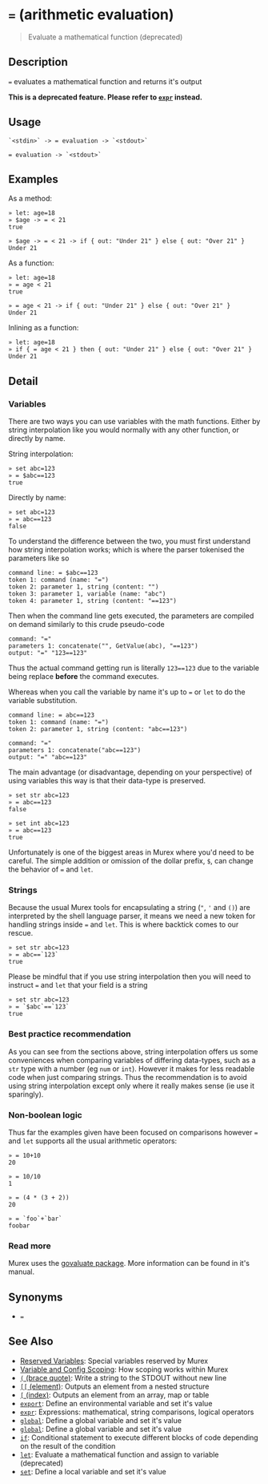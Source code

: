 # `=` (arithmetic evaluation)

> Evaluate a mathematical function (deprecated)

## Description

`=` evaluates a mathematical function and returns it's output

**This is a deprecated feature. Please refer to [`expr`](expr.md) instead.**

## Usage

    `<stdin>` -> = evaluation -> `<stdout>`

    = evaluation -> `<stdout>`

## Examples

As a method:

    » let: age=18
    » $age -> = < 21
    true

    » $age -> = < 21 -> if { out: "Under 21" } else { out: "Over 21" }
    Under 21

As a function:

    » let: age=18
    » = age < 21
    true

    » = age < 21 -> if { out: "Under 21" } else { out: "Over 21" }
    Under 21

Inlining as a function:

    » let: age=18
    » if { = age < 21 } then { out: "Under 21" } else { out: "Over 21" }
    Under 21

## Detail

### Variables

There are two ways you can use variables with the math functions. Either by
string interpolation like you would normally with any other function, or
directly by name.

String interpolation:

    » set abc=123
    » = $abc==123
    true

Directly by name:

    » set abc=123
    » = abc==123
    false

To understand the difference between the two, you must first understand how
string interpolation works; which is where the parser tokenised the parameters
like so

    command line: = $abc==123
    token 1: command (name: "=")
    token 2: parameter 1, string (content: "")
    token 3: parameter 1, variable (name: "abc")
    token 4: parameter 1, string (content: "==123")

Then when the command line gets executed, the parameters are compiled on demand
similarly to this crude pseudo-code

    command: "="
    parameters 1: concatenate("", GetValue(abc), "==123")
    output: "=" "123==123"

Thus the actual command getting run is literally `123==123` due to the variable
being replace **before** the command executes.

Whereas when you call the variable by name it's up to `=` or `let` to do the
variable substitution.

    command line: = abc==123
    token 1: command (name: "=")
    token 2: parameter 1, string (content: "abc==123")

    command: "="
    parameters 1: concatenate("abc==123")
    output: "=" "abc==123"

The main advantage (or disadvantage, depending on your perspective) of using
variables this way is that their data-type is preserved.

    » set str abc=123
    » = abc==123
    false

    » set int abc=123
    » = abc==123
    true

Unfortunately is one of the biggest areas in Murex where you'd need to be
careful. The simple addition or omission of the dollar prefix, `$`, can change
the behavior of `=` and `let`.

### Strings

Because the usual Murex tools for encapsulating a string (`"`, `'` and `()`)
are interpreted by the shell language parser, it means we need a new token for
handling strings inside `=` and `let`. This is where backtick comes to our
rescue.

    » set str abc=123
    » = abc==`123`
    true

Please be mindful that if you use string interpolation then you will need to
instruct `=` and `let` that your field is a string

    » set str abc=123
    » = `$abc`==`123`
    true

### Best practice recommendation

As you can see from the sections above, string interpolation offers us some
conveniences when comparing variables of differing data-types, such as a `str`
type with a number (eg `num` or `int`). However it makes for less readable code
when just comparing strings. Thus the recommendation is to avoid using string
interpolation except only where it really makes sense (ie use it sparingly).

### Non-boolean logic

Thus far the examples given have been focused on comparisons however `=` and
`let` supports all the usual arithmetic operators:

    » = 10+10
    20

    » = 10/10
    1

    » = (4 * (3 + 2))
    20

    » = `foo`+`bar`
    foobar

### Read more

Murex uses the [govaluate package](https://github.com/Knetic/govaluate). More information can be found in it's manual.

## Synonyms

- `=`

## See Also

- [Reserved Variables](../user-guide/reserved-vars.md):
  Special variables reserved by Murex
- [Variable and Config Scoping](../user-guide/scoping.md):
  How scoping works within Murex
- [`(` (brace quote)](./brace-quote.md):
  Write a string to the STDOUT without new line
- [`[[` (element)](./element.md):
  Outputs an element from a nested structure
- [`[` (index)](./index.md):
  Outputs an element from an array, map or table
- [`export`](./export.md):
  Define an environmental variable and set it's value
- [`expr`](./expr.md):
  Expressions: mathematical, string comparisons, logical operators
- [`global`](./global.md):
  Define a global variable and set it's value
- [`global`](./global.md):
  Define a global variable and set it's value
- [`if`](./if.md):
  Conditional statement to execute different blocks of code depending on the result of the condition
- [`let`](./let.md):
  Evaluate a mathematical function and assign to variable (deprecated)
- [`set`](./set.md):
  Define a local variable and set it's value
